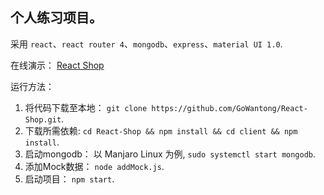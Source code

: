 ## 个人练习项目。

采用 `react`、`react router 4`、`mongodb`、`express`、`material UI 1.0`.

在线演示： [React Shop](http://shop.gouwantong.com)

运行方法：
1. 将代码下载至本地： `git clone https://github.com/GoWantong/React-Shop.git`.
2. 下载所需依赖: `cd React-Shop && npm install && cd client && npm install`.
3. 启动mongodb： 以 Manjaro Linux 为例, `sudo systemctl start mongodb`.
4. 添加Mock数据： `node addMock.js`.
5. 启动项目： `npm start`.
